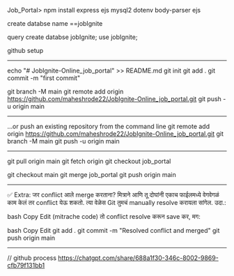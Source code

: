Job_Portal> npm install express ejs mysql2 dotenv body-parser ejs


create databse name ==jobIgnite

query
create databse jobIgnite;
use jobIgnite;


github setup
___________________________________

echo "# JobIgnite-Online_job_portal" >> README.md
git init
git add  .
git commit -m "first commit"

git branch -M main
git remote add origin https://github.com/maheshrode22/JobIgnite-Online_job_portal.git
git push -u origin main
_______________________________

…or push an existing repository from the command line
git remote add origin https://github.com/maheshrode22/JobIgnite-Online_job_portal.git
git branch -M main
git push -u origin main

----------------------------------------------

git pull origin main
git fetch origin
git checkout job_portal

git checkout main
git merge job_portal
git push origin main

__________________________________________

✅ Extra: जर conflict आले merge करताना?
मित्राने आणि तू दोघांनी एकाच फाईलमध्ये वेगवेगळं काम केलं तर conflict येऊ शकतो. त्या वेळेस Git तुमचं manually resolve करायला सांगेल. उदा.:

bash
Copy
Edit
(mitrache code)
तो conflict resolve करून save कर, मग:

bash
Copy
Edit
git add .
git commit -m "Resolved conflict and merged"
git push origin main


_____________________________________________________________________________________________________________
// github process
https://chatgpt.com/share/688a1f30-346c-8002-9869-cfb79f131bb1